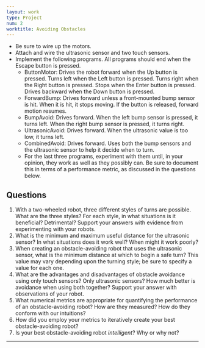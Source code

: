 ```yaml
---
layout: work
type: Project
num: 2
worktitle: Avoiding Obstacles
---
```


* Be sure to wire up the motors.
* Attach and wire the ultrasonic sensor and two touch sensors.
* Implement the following programs. All programs should end when the Escape button is pressed.
  * ButtonMotor: Drives the robot forward when the Up button is pressed. Turns left when the Left button is pressed. Turns right when the Right button is pressed. Stops when the Enter button is pressed. Drives backward when the Down button is pressed.
  * ForwardBump: Drives forward unless a front-mounted bump sensor is hit. When it is hit, it stops moving. If the button is released, forward motion resumes.
  * BumpAvoid: Drives forward. When the left bump sensor is pressed, it turns left. When the right bump sensor is pressed, it turns right.
  * UltrasonicAvoid: Drives forward. When the ultrasonic value is too low, it turns left.
  * CombinedAvoid: Drives forward. Uses both the bump sensors and the ultrasonic sensor to help it decide when to turn.
  * For the last three programs, experiment with them until, in your opinion, they work as well as they possibly can. Be sure to document this in terms of a performance metric, as discussed in the questions below.

## Questions

1. With a two-wheeled robot, three different styles of turns are possible. What are the three styles? For each style, in what situations is it beneficial? Detrimental? Support your answers with evidence from experimenting with your robots.
2. What is the minimum and maximum useful distance for the ultrasonic sensor? In what situations does it work well? When might it work poorly?
3. When creating an obstacle-avoiding robot that uses the ultrasonic sensor, what is the minimum distance at which to begin a safe turn? This value may vary depending upon the turning style; be sure to specify a value for each one.
4. What are the advantages and disadvantages of obstacle avoidance using only touch sensors? Only ultrasonic sensors? How much better is avoidance when using both together? Support your answer with observations of your robot.
5. What numerical metrics are appropriate for quantifying the performance of an obstacle-avoiding robot? How are they measured? How do they conform with our intuitions?
6. How did you employ your metrics to iteratively create your best obstacle-avoiding robot?
7. Is your best obstacle-avoiding robot *intelligent*? Why or why not?
------------------------------------------------------------------------
